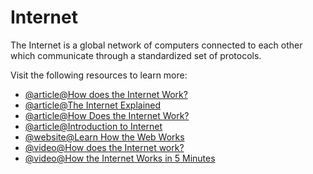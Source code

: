 # Internet

The Internet is a global network of computers connected to each other which communicate through a standardized set of protocols.

Visit the following resources to learn more:

- [@article@How does the Internet Work?](https://cs.fyi/guide/how-does-internet-work)
- [@article@The Internet Explained](https://www.vox.com/2014/6/16/18076282/the-internet)
- [@article@How Does the Internet Work?](http://web.stanford.edu/class/msande91si/www-spr04/readings/week1/InternetWhitepaper.htm)
- [@article@Introduction to Internet](/guides/what-is-internet)
- [@website@Learn How the Web Works](https://internetfundamentals.com)
- [@video@How does the Internet work?](https://www.youtube.com/watch?v=x3c1ih2NJEg)
- [@video@How the Internet Works in 5 Minutes](https://www.youtube.com/watch?v=7_LPdttKXPc)
